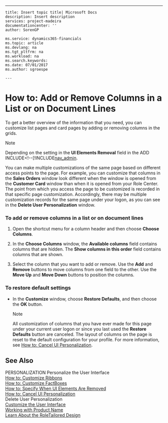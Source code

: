 ---
    title: Insert topic title| Microsoft Docs
    description: Insert description
    services: project-madeira
    documentationcenter: ''
    author: SorenGP

    ms.service: dynamics365-financials
    ms.topic: article
    ms.devlang: na
    ms.tgt_pltfrm: na
    ms.workload: na
    ms.search.keywords:
    ms.date: 07/01/2017
    ms.author: sgroespe

    ---
# How to: Add or Remove Columns in a List or on Document Lines
To get a better overview of the information that you need, you can customize list pages and card pages by adding or removing columns in the grids.  
  
> [!NOTE]  
>  Depending on the setting in the **UI Elements Removal** field in the ADD INCLUDE<!--[!INCLUDE[nav_admin](../../includes/How%20to:%20Specify%20When%20UI%20Elements%20Are%20Removed.md).  
  
 You can make multiple customizations of the same page based on different access points to the page. For example, you can customize that columns in the **Sales Orders** window look different when the window is opened from the **Customer Card** window than when it is opened from your Role Center. The point from which you access the page to be customized is recorded in that specific page customization. Accordingly, there may be multiple customization records for the same page under your logon, as you can see in the **Delete User Personalization** window.  
  
### To add or remove columns in a list or on document lines  
  
1.  Open the shortcut menu for a column header and then choose **Choose Columns**.  
  
2.  In the **Choose Columns** window, the **Available columns** field contains columns that are hidden. The **Show columns in this order** field contains columns that are shown.  
  
3.  Select the column that you want to add or remove. Use the **Add** and **Remove** buttons to move columns from one field to the other. Use the **Move Up** and **Move Down** buttons to position the columns.  
  
### To restore default settings  
  
-   In the **Customize** window, choose **Restore Defaults**, and then choose the **OK** button.  
  
    > [!NOTE]  
    >  All customization of columns that you have ever made for this page under your current user logon or since you last used the **Restore Defaults** button are canceled. The layout of columns on the page is reset to the default configuration for your profile. For more information, see [How to: Cancel UI Personalization](../how-to-cancel-ui-personalization.md).  
  
## See Also  
 PERSONALIZATION Personalize the User Interface   
 [How to: Customize Ribbons](../how-to-customize-ribbons.md)   
 [How to: Customize FactBoxes](../how-to-customize-factboxes.md)   
 [How to: Specify When UI Elements Are Removed](../How%20to:%20Specify%20When%20UI%20Elements%20Are%20Removed.md)   
 [How to: Cancel UI Personalization](../how-to-cancel-ui-personalization.md)   
 Delete User Personalization   
 [Customize the User Interface](../customize-the-user-interface.md)   
 [Working with Product Name](../working-with-$-p_1-product-name-$-.md)   
 [Learn About the RoleTailored Design](../learn-about-the-roletailored-design.md)